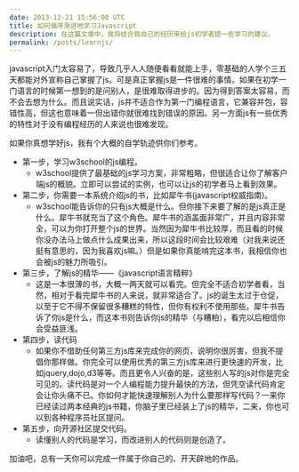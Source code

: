 ```yaml
---
date: 2013-12-21 15:56:00 UTC
title: 如何循序渐进地学习Javascript
description: 在这篇文章中，我将结合我自己的经历来给js初学者提一些学习的建议。
permalink: /posts/learnjs/
---
```


javascript入门太容易了，导致几乎人人随便看看就能上手，零基础的人学个三五天都能对外宣称自己掌握了js。可是真正掌握js是一件很难的事情。如果在初学一门语言的时候第一想到的是问别人，是很难取得进步的。因为得到答案太容易，而不会去想为什么。而且说实话，js并不适合作为第一门编程语言，它兼容并包，容错性高，但这也意味着一但出错你就很难找到错误的原因。另一方面js有一些优秀的特性对于没有编程经历的人来说也很难发现。

如果你真想学好js，我有个大概的自学轨迹供你们参考。

- 第一步，学习w3school的js编程。
  - w3school提供了最基础的js学习方案，非常粗略，但很适合让你了解客户端js的概貌。立即可以尝试的实例，也可以让js的初学者马上看到效果。
- 第二步，你需要一本系统介绍js的书，比如犀牛书(javascript权威指南)。
  - w3school能告诉你的只有js大概是什么。但你接下来要了解的是js真正是什么。犀牛书就充当了这个角色。犀牛书的涵盖面非常广，并且内容非常全，可以为你打开整个js的世界。当然因为犀牛书比较厚，而且看的时候你没办法马上做点什么成果出来，所以这段时间会比较艰难（对我来说还挺有意思的，因为我喜欢js嘛。）但是如果你真能啃完这本书，我相信你也会被js的魅力所吸引。
- 第三步，了解js的精华——《javascript语言精粹》
  - 这是一本很薄的书，大概一两天就可以看完。但完全不适合初学者看，当然，相对于看完犀牛书的人来说，就非常适合了。js的诞生太过于仓促，以至于它不得不保留很多糟糕的特性，但你有权利不使用那些。犀牛书告诉了你js是什么，而这本书则告诉你js的精华（与糟粕），看完以后相信你会受益匪浅。
- 第四步，读代码
  - 如果你不借助任何第三方js库来完成你的网页，说明你很厉害，但我不提倡你那样做。你完全可以使用优秀的第三方js库来进行更快速的开发，比如jquery,dojo,d3等等。而且更令人兴奋的是，这些别人写的js对你是完全可见的。读代码是对一个人编程能力提升最快的方法，但凭空读代码肯定会让你头痛不已。你如何才能快速理解别人为什么要那样写代码？一来你已经读过两本经典的js书籍，你脑子里已经装上了js的精华，二来，你也可以到各种程序员社区提问。
- 第五步，向开源社区提交代码。
  - 读懂别人的代码是学习，而改进别人的代码则是创造了。

加油吧，总有一天你可以完成一件属于你自己的、开天辟地的作品。
